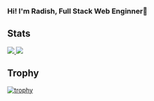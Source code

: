 ### Hi! I'm Radish, Full Stack Web Enginner👋
## Stats
<a href="https://github.com/anuraghazra/github-readme-stats">
  <img src="https://github-readme-stats.vercel.app/api?username=radish-miyazaki&layout=compact&count_private=true&theme=dracula" />
  <img src="https://github-readme-stats.vercel.app/api/top-langs/?username=radish-miyazaki&layout=compact&langs_count=8&theme=dracula" />
</a>

## Trophy
[![trophy](https://github-profile-trophy.vercel.app/?username=radish-miyazaki&rank=SECRET,SSS,SS,S,AAA,AA,A,B,C&theme=dracula)](https://github.com/ryo-ma/github-profile-trophy)
